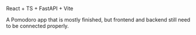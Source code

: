 React + TS + FastAPI + Vite

A Pomodoro app that is mostly finished, but frontend and backend still need to be connected properly.
